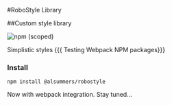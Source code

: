 #RoboStyle Library

##Custom style library

![npm (scoped)](https://img.shields.io/badge/npm-v3.0.0-blue.svg)

Simplistic styles {{{ Testing Webpack NPM packages}}}

### Install

```
npm install @alsummers/robostyle
```

Now with webpack integration. Stay tuned...
